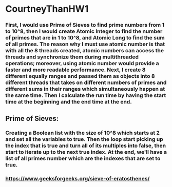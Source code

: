 # CourtneyThanHW1
### First, I would use Prime of Sieves to find prime numbers from 1 to 10^8, then I would create Atomic Integer to find the number of primes that are in 1 to 10^8, and Atomic Long to find the sum of all primes. The reason why I must use atomic number is that with all the 8 threads created, atomic numbers can access the threads and synchronize them during multithreaded operations; moreover, using atomic number would provide a faster and more readable performance. Next, I create 8 different equally ranges and passed them as objects into 8 different threads that takes on different numbers of primes and different sums in their ranges which simultaneously happen at the same time. Then I calculate the run time by having the start time at the beginning and the end time at the end.
## Prime of Sieves:
### Creating a Boolean list with the size of 10^8 which starts at 2 and set all the variables to true. Then the loop start picking up the index that is true and turn all of its multiples into false, then start to iterate up to the next true index. At the end, we'll have a list of all primes number which are the indexes that are set to true.
### https://www.geeksforgeeks.org/sieve-of-eratosthenes/
